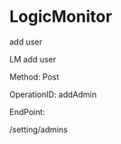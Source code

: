 #     LogicMonitor


add user

LM add user

Method: Post

OperationID: addAdmin

EndPoint:

/setting/admins
